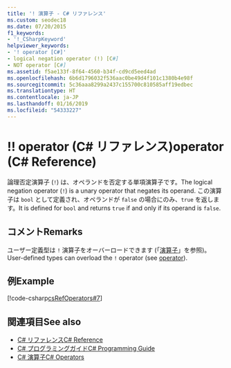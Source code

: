 ```yaml
---
title: '! 演算子 - C# リファレンス'
ms.custom: seodec18
ms.date: 07/20/2015
f1_keywords:
- '!_CSharpKeyword'
helpviewer_keywords:
- '! operator [C#]'
- logical negation operator (!) [C#]
- NOT operator [C#]
ms.assetid: f5ae133f-8f64-4560-b34f-cd9cd5eed4ad
ms.openlocfilehash: 6b6d1796032f536aac0be49d4f101c1380b4e98f
ms.sourcegitcommit: 5c36aaa8299a2437c155700c810585aff19edbec
ms.translationtype: HT
ms.contentlocale: ja-JP
ms.lasthandoff: 01/16/2019
ms.locfileid: "54333227"
---
```

# <a name="-operator-c-reference"></a><span data-ttu-id="849da-103">!</span><span class="sxs-lookup"><span data-stu-id="849da-103">!</span></span> <span data-ttu-id="849da-104">operator (C# リファレンス)</span><span class="sxs-lookup"><span data-stu-id="849da-104">operator (C# Reference)</span></span>

<span data-ttu-id="849da-105">論理否定演算子 (`!`) は、オペランドを否定する単項演算子です。</span><span class="sxs-lookup"><span data-stu-id="849da-105">The logical negation operator (`!`) is a unary operator that negates its operand.</span></span> <span data-ttu-id="849da-106">この演算子は `bool` として定義され、オペランドが `false` の場合にのみ、`true` を返します。</span><span class="sxs-lookup"><span data-stu-id="849da-106">It is defined for `bool` and returns `true` if and only if its operand is `false`.</span></span>

## <a name="remarks"></a><span data-ttu-id="849da-107">コメント</span><span class="sxs-lookup"><span data-stu-id="849da-107">Remarks</span></span>

<span data-ttu-id="849da-108">ユーザー定義型は `!` 演算子をオーバーロードできます (「[演算子](../keywords/operator.md)」を参照)。</span><span class="sxs-lookup"><span data-stu-id="849da-108">User-defined types can overload the `!` operator (see [operator](../keywords/operator.md)).</span></span>

## <a name="example"></a><span data-ttu-id="849da-109">例</span><span class="sxs-lookup"><span data-stu-id="849da-109">Example</span></span>

[!code-csharp[csRefOperators#7](~/samples/snippets/csharp/VS_Snippets_VBCSharp/csrefOperators/CS/csrefOperators.cs#7)]

## <a name="see-also"></a><span data-ttu-id="849da-110">関連項目</span><span class="sxs-lookup"><span data-stu-id="849da-110">See also</span></span>

- [<span data-ttu-id="849da-111">C# リファレンス</span><span class="sxs-lookup"><span data-stu-id="849da-111">C# Reference</span></span>](../index.md)
- [<span data-ttu-id="849da-112">C# プログラミングガイド</span><span class="sxs-lookup"><span data-stu-id="849da-112">C# Programming Guide</span></span>](../../programming-guide/index.md)
- [<span data-ttu-id="849da-113">C# 演算子</span><span class="sxs-lookup"><span data-stu-id="849da-113">C# Operators</span></span>](index.md)